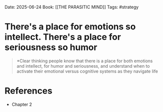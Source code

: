 Date: 2025-06-24
Book: [[THE PARASITIC MIND]]
Tags: #strategy 


# There's a place for emotions so intellect. There's a place for seriousness so humor

>*Clear thinking people know that there is a place for both emotions and intellect, for humor and seriousness, and understand when to activate their emotional versus cognitive systems as they navigate life

# References
- Chapter 2
 